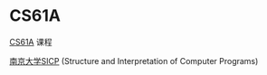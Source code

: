 # CS61A

[CS61A](https://cs61a.org/) 课程

[南京大学SICP](https://nju-sicp.bitbucket.io/) (Structure and Interpretation of Computer Programs)

